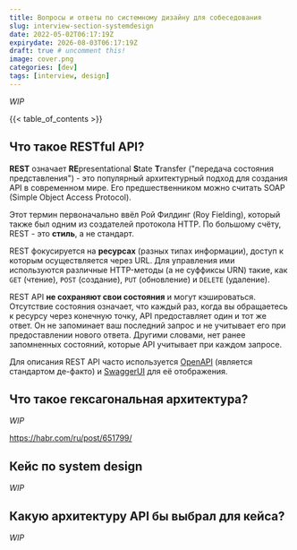```yaml
---
title: Вопросы и ответы по системному дизайну для собеседования
slug: interview-section-systemdesign
date: 2022-05-02T06:17:19Z
expirydate: 2026-08-03T06:17:19Z
draft: true # uncomment this!
image: cover.png
categories: [dev]
tags: [interview, design]
---
```


_WIP_

<!--more-->

{{< table_of_contents >}}

## Что такое RESTful API?

**REST** означает **RE**presentational **S**tate **T**ransfer ("передача состояния представления") - это популярный архитектурный подход для создания API в современном мире. Его предшественником можно считать SOAP (Simple Object Access Protocol).

Этот термин первоначально ввёл Рой Филдинг (Roy Fielding), который также был одним из создателей протокола HTTP. По большому счёту, REST - это **стиль**, а не стандарт.

REST фокусируется на **ресурсах** (разных типах информации), доступ к которым осуществляется через URL. Для управления ими используются различные HTTP-методы (а не суффиксы URN) такие, как `GET` (чтение), `POST` (создание), `PUT` (обновление) и `DELETE` (удаление).

REST API **не сохраняют свои состояния** и могут кэшироваться. Отсутствие состояния означает, что каждый раз, когда вы обращаетесь к ресурсу через конечную точку, API предоставляет один и тот же ответ. Он не запоминает ваш последний запрос и не учитывает его при предоставлении нового ответа. Другими словами, нет ранее запомненных состояний, которые API учитывает при каждом запросе.

Для описания REST API часто используется [OpenAPI](https://www.openapis.org/) (является стандартом де-факто) и [SwaggerUI](https://github.com/swagger-api/swagger-ui) для её отображения.

## Что такое гексагональная архитектура?

_WIP_

https://habr.com/ru/post/651799/

## Кейс по system design

_WIP_

## Какую архитектуру API бы выбрал для кейса?

_WIP_
